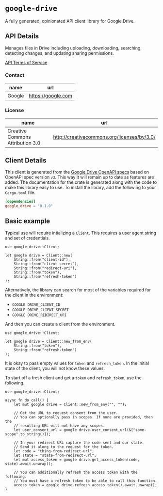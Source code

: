 # `google-drive`

A fully generated, opinionated API client library for Google Drive.

## API Details

Manages files in Drive including uploading, downloading, searching, detecting changes, and updating sharing permissions.

[API Terms of Service](https://developers.google.com/terms/)

### Contact


| name | url |
|----|----|
| Google | <https://google.com> |

### License


| name | url |
|----|----|
| Creative Commons Attribution 3.0 | <http://creativecommons.org/licenses/by/3.0/> |


## Client Details

This client is generated from the [Google Drive OpenAPI
specs](https://www.googleapis.com/discovery/v1/apis/drive/v3/rest) based on OpenAPI spec version `v3`. This way it will remain
up to date as features are added. The documentation for the crate is generated
along with the code to make this library easy to use.
To install the library, add the following to your `Cargo.toml` file.

```toml
[dependencies]
google_drive = "0.1.0"
```

## Basic example

Typical use will require intializing a `Client`. This requires
a user agent string and set of credentials.

```
use google_drive::Client;

let google drive = Client::new(
    String::from("client-id"),
    String::from("client-secret"),
    String::from("redirect-uri"),
    String::from("token"),
    String::from("refresh-token")
);
```

Alternatively, the library can search for most of the variables required for
the client in the environment:

- `GOOGLE DRIVE_CLIENT_ID`
- `GOOGLE DRIVE_CLIENT_SECRET`
- `GOOGLE DRIVE_REDIRECT_URI`

And then you can create a client from the environment.

```
use google_drive::Client;

let google drive = Client::new_from_env(
    String::from("token"),
    String::from("refresh-token")
);
```

It is okay to pass empty values for `token` and `refresh_token`. In
the initial state of the client, you will not know these values.

To start off a fresh client and get a `token` and `refresh_token`, use the following.

```
use google_drive::Client;

async fn do_call() {
    let mut google drive = Client::new_from_env("", "");

    // Get the URL to request consent from the user.
    // You can optionally pass in scopes. If none are provided, then the
    // resulting URL will not have any scopes.
    let user_consent_url = google drive.user_consent_url(&["some-scope".to_string()]);

    // In your redirect URL capture the code sent and our state.
    // Send it along to the request for the token.
    let code = "thing-from-redirect-url";
    let state = "state-from-redirect-url";
    let mut access_token = google drive.get_access_token(code, state).await.unwrap();

    // You can additionally refresh the access token with the following.
    // You must have a refresh token to be able to call this function.
    access_token = google drive.refresh_access_token().await.unwrap();
}
```
